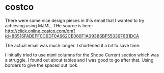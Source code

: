 # costco

There were some nice design pieces in this email that I wanted to try
achieving using MJML. THe source is here: http://click.online.costco.com/dm?id=86516FADEFF0C9DF0A662CE060F1A09386BF5533976B1DCA

The actual email was much longer. I shortened it a bit to save time.

I initially tried to use mjml columns for the Shope Current section which was a struggle. I found out about tables
and I was good to go after that. Using borders to give the spaced out look.

